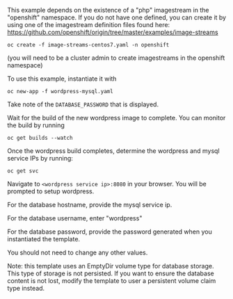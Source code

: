 This example depends on the existence of a "php" imagestream in the "openshift" namespace.  If you do not have one defined, you can create it by using one of the imagestream definition files found here:
https://github.com/openshift/origin/tree/master/examples/image-streams

	oc create -f image-streams-centos7.yaml -n openshift

(you will need to be a cluster admin to create imagestreams in the openshift namespace)

To use this example, instantiate it with

	oc new-app -f wordpress-mysql.yaml

Take note of the `DATABASE_PASSWORD` that is displayed.

Wait for the build of the new wordpress image to complete.  You can monitor the build by running

	oc get builds --watch

Once the wordpress build completes, determine the wordpress and
mysql service IPs by running:

	oc get svc

Navigate to `<wordpress service ip>:8080` in your browser.  You will
be prompted to setup wordpress.

For the database hostname, provide the mysql service ip.

For the database username, enter "wordpress"

For the database password, provide the password generated when you
instantiated the template.

You should not need to change any other values.


Note: this template uses an EmptyDir volume type for database storage.  This type of storage is not persisted.  If you want to ensure the database content is not lost, modify the template to user a persistent volume claim type instead.
